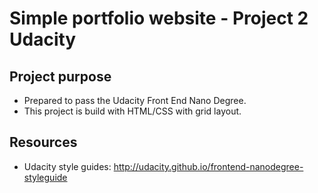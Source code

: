 # Simple portfolio website - Project 2 Udacity

## Project purpose

* Prepared to pass the Udacity Front End Nano Degree.
* This project is build with HTML/CSS with grid layout.

## Resources

* Udacity style guides: http://udacity.github.io/frontend-nanodegree-styleguide


